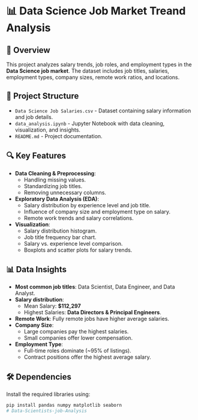 # 📊 Data Science Job Market Treand Analysis

## 📌 Overview
This project analyzes salary trends, job roles, and employment types in the **Data Science job market**. The dataset includes job titles, salaries, employment types, company sizes, remote work ratios, and locations.

## 📂 Project Structure
- `Data Science Job Salaries.csv` - Dataset containing salary information and job details.
- `data_analysis.ipynb` - Jupyter Notebook with data cleaning, visualization, and insights.
- `README.md` - Project documentation.

## 🔍 Key Features
- **Data Cleaning & Preprocessing**:
  - Handling missing values.
  - Standardizing job titles.
  - Removing unnecessary columns.
- **Exploratory Data Analysis (EDA)**:
  - Salary distribution by experience level and job title.
  - Influence of company size and employment type on salary.
  - Remote work trends and salary correlations.
- **Visualization**:
  - Salary distribution histogram.
  - Job title frequency bar chart.
  - Salary vs. experience level comparison.
  - Boxplots and scatter plots for salary trends.

## 📊 Data Insights
- **Most common job titles**: Data Scientist, Data Engineer, and Data Analyst.
- **Salary distribution**:
  - Mean Salary: **$112,297**
  - Highest Salaries: **Data Directors & Principal Engineers**.
- **Remote Work**: Fully remote jobs have higher average salaries.
- **Company Size**:
  - Large companies pay the highest salaries.
  - Small companies offer lower compensation.
- **Employment Type**:
  - Full-time roles dominate (~95% of listings).
  - Contract positions offer the highest average salary.

## 🛠 Dependencies
Install the required libraries using:
```bash
pip install pandas numpy matplotlib seaborn
# Data-Scientists-job-Analysis
